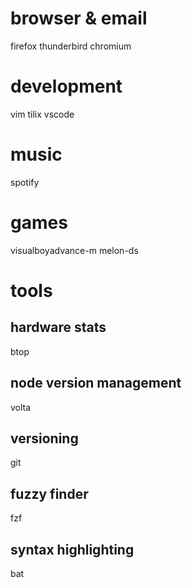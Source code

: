 # browser & email
firefox
thunderbird
chromium

# development
vim
tilix
vscode

# music
spotify

# games
visualboyadvance-m
melon-ds

# tools

## hardware stats
btop 

## node version management
volta

## versioning
git

## fuzzy finder
fzf

## syntax highlighting
bat
